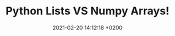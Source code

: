 ---
layout: post
title:  "Python Lists VS Numpy Arrays!"
date:   2021-02-20 14:12:18 +0200
categories: Python-Programming-Numpy
---